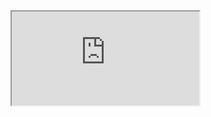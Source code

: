 <iframe src="https://denis-migdal.github.io/LISS/dist/dev/pages/playground/?example=cstr-params"></iframe>